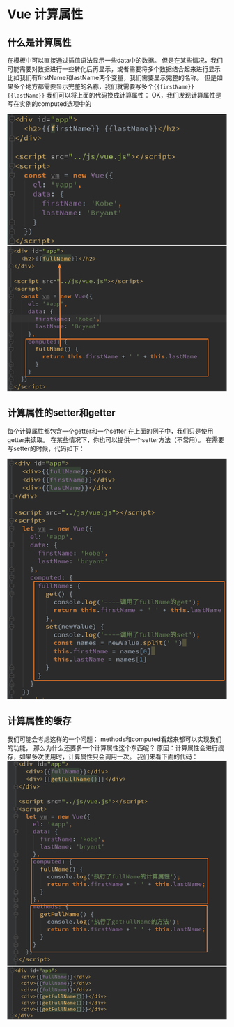 # Vue 计算属性

## 什么是计算属性

在模板中可以直接通过插值语法显示一些data中的数据。
但是在某些情况，我们可能需要对数据进行一些转化后再显示，或者需要将多个数据结合起来进行显示
比如我们有firstName和lastName两个变量，我们需要显示完整的名称。
但是如果多个地方都需要显示完整的名称，我们就需要写多个`{{firstName}} {{lastName}}`
我们可以将上面的代码换成计算属性：
OK，我们发现计算属性是写在实例的computed选项中的

![](_v_images/20200216170204933_9006.png)
![](_v_images/20200216170211396_29061.png)


## 计算属性的setter和getter

每个计算属性都包含一个getter和一个setter
在上面的例子中，我们只是使用getter来读取。
在某些情况下，你也可以提供一个setter方法（不常用）。
在需要写setter的时候，代码如下：

![](_v_images/20200216170327079_13549.png)

## 计算属性的缓存

我们可能会考虑这样的一个问题：
methods和computed看起来都可以实现我们的功能，
那么为什么还要多一个计算属性这个东西呢？
原因：计算属性会进行缓存，如果多次使用时，计算属性只会调用一次。
我们来看下面的代码：
![](_v_images/20200216170426941_23331.png)
![](_v_images/20200216170436917_25636.png)